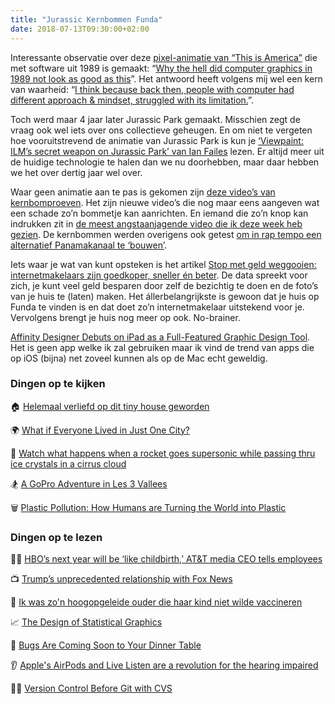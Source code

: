 ```yaml
---
title: "Jurassic Kernbommen Funda"
date: 2018-07-13T09:30:00+02:00
---
```


Interessante observatie over deze [pixel-animatie van “This is America”](https://twitter.com/candlestickem/status/1014700050113589248) die met software uit 1989 is gemaakt: “[Why the hell did computer graphics in 1989 not look as good as this](https://twitter.com/denvercoder/status/1014922049200877568)”. Het antwoord heeft volgens mij wel een kern van waarheid: “[I think because back then, people with computer had different approach & mindset, struggled with its limitation.](https://twitter.com/pinot/status/1014987031750041602)”.

Toch werd maar 4 jaar later Jurassic Park gemaakt. Misschien zegt de vraag ook wel iets over ons collectieve geheugen. En om niet te vergeten hoe vooruitstrevend de animatie van Jurassic Park is kun je [‘Viewpaint: ILM’s secret weapon on Jurassic Park’ van Ian Failes](https://vfxblog.com/viewpaint/) lezen. Er altijd meer uit de huidige technologie te halen dan we nu doorhebben, maar daar hebben we het over dertig jaar wel over.

Waar geen animatie aan te pas is gekomen zijn [deze video’s van kernbomproeven](https://www.businessinsider.nl/new-nuclear-blast-videos-2017-3/). Het zijn nieuwe video’s die nog maar eens aangeven wat een schade zo’n bommetje kan aanrichten. En iemand die zo’n knop kan indrukken zit in [de meest angstaanjagende video die ik deze week heb gezien](https://twitter.com/locuta/status/1017483019983228928). De kernbommen werden overigens ook getest [om in rap tempo een alternatief Panamakanaal te ‘bouwen’](https://news.ycombinator.com/item?id=17467857).

Iets waar je wat van kunt opsteken is het artikel [Stop met geld weggooien: internetmakelaars zijn goedkoper, sneller én beter](https://decorrespondent.nl/8486/stop-met-geld-weggooien-internetmakelaars-zijn-goedkoper-sneller-en-beter/122667845520-4055243b). De data spreekt voor zich, je kunt veel geld besparen door zelf de bezichtig te doen en de foto’s van je huis te (laten) maken. Het állerbelangrijkste is gewoon dat je huis op Funda te vinden is en dat doet zo’n internetmakelaar uitstekend voor je. Vervolgens brengt je huis nog meer op ook. No-brainer.

[Affinity Designer Debuts on iPad as a Full-Featured Graphic Design Tool](https://www.macstories.net/news/affinity-designer-debuts-on-ipad-as-a-full-featured-graphic-design-tool/). Het is geen app welke ik zal gebruiken maar ik vind de trend van apps die op iOS (bijna) net zoveel kunnen als op de Mac echt geweldig. 

### Dingen op te kijken

🏠 [Helemaal verliefd op dit tiny house geworden](https://www.youtube.com/watch?v=jPBDPcqfCwA)

🌍 [What if Everyone Lived in Just One City?](https://www.youtube.com/watch?v=r_iNRGac_uM)

🚀 [Watch what happens when a rocket goes supersonic while passing thru ice crystals in a cirrus cloud](https://www.youtube.com/watch?v=6Zvh1G6vtRc&app=desktop)

🏂 [A GoPro Adventure in Les 3 Vallees](https://vimeo.com/277989198)

🗑 [Plastic Pollution: How Humans are Turning the World into Plastic](https://www.youtube.com/watch?v=RS7IzU2VJIQ)

### Dingen op te lezen

🤷‍♂️ [HBO’s next year will be ‘like childbirth,’ AT&T media CEO tells employees](https://www.theverge.com/2018/7/9/17549048/att-hbo-plans-after-merger)

📺 [Trump’s unprecedented relationship with Fox News](https://kottke.org/18/07/trumps-unprecedented-relationship-with-fox-news)

💉 [Ik was zo'n hoogopgeleide ouder die haar kind niet wilde vaccineren](https://www.vn.nl/kinderen-vaccinaties/)

📈 [The Design of Statistical Graphics](https://towardsdatascience.com/the-design-of-statistical-graphics-5265485e9bb5)

🐛 [Bugs Are Coming Soon to Your Dinner Table](https://www.bloomberg.com/graphics/2018-insects-as-food/)

👂 [Apple's AirPods and Live Listen are a revolution for the hearing impaired](https://qz.com/1323215/apples-airpods-and-live-listen-are-a-revolution-for-the-hearing-impaired/)

👨‍💻 [Version Control Before Git with CVS](https://twobithistory.org/2018/07/07/cvs.html)